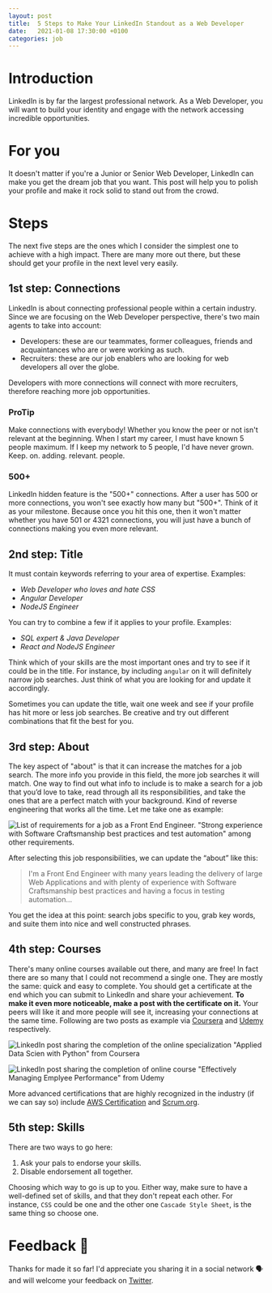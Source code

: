 ```yaml
---
layout: post
title:  5 Steps to Make Your LinkedIn Standout as a Web Developer
date:   2021-01-08 17:30:00 +0100
categories: job
---
```

# Introduction
LinkedIn is by far the largest professional network.
As a Web Developer, you will want to build your identity and engage with the network accessing incredible opportunities.

# For you
It doesn't matter if you're a Junior or Senior Web Developer, LinkedIn can make you get the dream job that you want.
This post will help you to polish your profile and make it rock solid to stand out from the crowd.

# Steps
The next five steps are the ones which I consider the simplest one to achieve with a high impact.
There are many more out there, but these should get your profile in the next level very easily.

## 1st step: Connections
LinkedIn is about connecting professional people within a certain industry.
Since we are focusing on the Web Developer perspective, there's two main agents to take into account:
 - Developers: these are our teammates, former colleagues, friends and acquaintances who are or were working as such.
 - Recruiters: these are our job enablers who are looking for web developers all over the globe.

Developers with more connections will connect with more recruiters, therefore reaching more job opportunities.

### ProTip
Make connections with everybody!
Whether you know the peer or not isn't relevant at the beginning.
When I start my career, I must have known 5 people maximum.
If I keep my network to 5 people, I'd have never grown.
Keep. on. adding. relevant. people.

### 500+
LinkedIn hidden feature is the "500+" connections.
After a user has 500 or more connections, you won't see exactly how many but "500+".
Think of it as your milestone.
Because once you hit this one, then it won't matter whether you have 501 or 4321 connections, you will just have a bunch of connections making you even more relevant.

## 2nd step: Title
It must contain keywords referring to your area of expertise. Examples:
 - _Web Developer who loves and hate CSS_
 - _Angular Developer_
 - _NodeJS Engineer_

You can try to combine a few if it applies to your profile. Examples:
 - _SQL expert & Java Developer_
 - _React and NodeJS Engineer_

Think which of your skills are the most important ones and try to see if it could be in the title.
For instance, by including `angular` on it will definitely narrow job searches.
Just think of what you are looking for and update it accordingly.

Sometimes you can update the title, wait one week and see if your profile has hit more or less job searches.
Be creative and try out different combinations that fit the best for you.

## 3rd step: About
The key aspect of "about" is that it can increase the matches for a job search.
The more info you provide in this field, the more job searches it will match.
One way to find out what info to include is to make a search for a job that you’d love to take, read through all its responsibilities, and take the ones that are a perfect match with your background.
Kind of reverse engineering that works all the time. Let me take one as example:

![List of requirements for a job as a Front End Engineer. "Strong experience with Software Craftsmanship best practices and test automation" among other requirements.](https://cdn-images-1.medium.com/max/1600/1*RyU3N4lJyyJ5aDIRkANfgQ.png)

After selecting this job responsibilities, we can update the “about” like this:

> I'm a Front End Engineer with many years leading the delivery of large Web Applications and with plenty of experience with Software Craftsmanship best practices and having a focus in testing automation…

You get the idea at this point: search jobs specific to you, grab key words, and suite them into nice and well constructed phrases.

## 4th step: Courses
There's many online courses available out there, and many are free!
In fact there are so many that I could not recommend a single one.
They are mostly the same: quick and easy to complete.
You should get a certificate at the end which you can submit to LinkedIn and share your achievement.
**To make it even more noticeable, make a post with the certificate on it.**
Your peers will like it and more people will see it, increasing your connections at the same time.
Following are two posts as example via [Coursera](https://www.coursera.org) and [Udemy](https://www.udemy.com) respectively.

![LinkedIn post sharing the completion of the online specialization "Applied Data Scien with Python" from Coursera](https://cdn-images-1.medium.com/max/1600/1*bXBpYGMoj_w_adbpMgE83Q.png)

![LinkedIn post sharing the completion of online course "Effectively Managing Emplyee Performance" from Udemy](https://cdn-images-1.medium.com/max/1600/1*KCyXZ47CP1UpEpHyrhpBYw.png)

More advanced certifications that are highly recognized in the industry (if we can say so) include [AWS Certification](https://aws.amazon.com/certification/) and [Scrum.org](https://www.scrum.org).

## 5th step: Skills
There are two ways to go here: 
 1. Ask your pals to endorse your skills.
 2. Disable endorsement all together.

Choosing which way to go is up to you.
Either way, make sure to have a well-defined set of skills, and that they don't repeat each other.
For instance, `CSS` could be one and the other one `Cascade Style Sheet`, is the same thing so choose one.

# Feedback 🙏
Thanks for made it so far! I'd appreciate you sharing it in a social network 🗣 and will welcome your feedback on [Twitter](https://twitter.com/delucioux).
